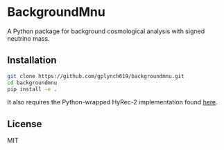 # BackgroundMnu

A Python package for background cosmological analysis with signed neutrino mass.

## Installation

```bash
git clone https://github.com/gplynch619/backgroundmnu.git
cd backgroundmnu
pip install -e .
```

It also requires the Python-wrapped HyRec-2 implementation found [here](https://github.com/gaetanfacchinetti/HYREC-2).

## License

MIT